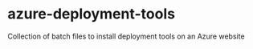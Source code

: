 # azure-deployment-tools

Collection of batch files to install deployment tools on an Azure website
